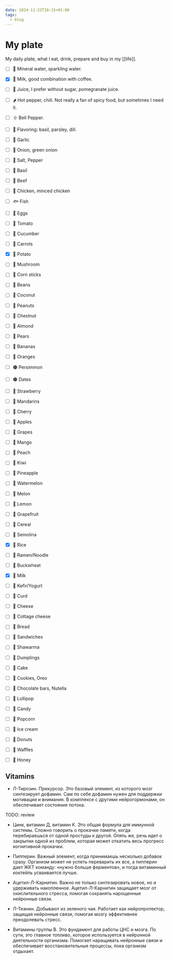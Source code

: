 ```yaml
---
date: 2024-11-22T20:15+03:00
tags:
  - blog
---
```


# My plate

My daily plate, what I eat, drink, prepare and buy in my [[life]].

- [ ] 🧴 Mineral water, sparkling water.
- [x] 🥛 Milk, good combination with coffee.
- [ ] 🧃 Juice, I prefer without sugar, pomegranate juice.
- [ ] 🌶️ Hot pepper, chili. Not really a fan of spicy food, but sometimes I need
      it.
- [ ] 🫑 Bell Pepper.
- [ ] 🌿 Flavoring: basil, parsley, dill.
- [ ] 🧄 Garlic
- [ ] 🧅 Onion, green onion
- [ ] 🧂 Salt, Pepper
- [ ] 🧂 Basil

- [ ] 🥩 Beef
- [ ] 🍗 Chicken, minced chicken
- [ ] 🐟 Fish
- [ ] 🥚 Eggs

- [ ] 🍅 Tomato
- [ ] 🥒 Cucumber
- [ ] 🥕 Carrots
- [x] 🥔 Potato
- [ ] 🍄 Mushroom
- [ ] 🌽 Corn sticks
- [ ] 🫘 Beans
- [ ] 🥥 Coconut
- [ ] 🥜 Peanuts
- [ ] 🌰 Chestnut
- [ ] 🌰 Almond

- [ ] 🍐 Pears
- [ ] 🍌 Bananas
- [ ] 🍊 Oranges
- [ ] 🟠 Persimmon
- [ ] 🟤 Dates
- [ ] 🍓 Strawberry
- [ ] 🍊 Mandarins
- [ ] 🍒 Cherry
- [ ] 🍎 Apples
- [ ] 🍇 Grapes
- [ ] 🥭 Mango
- [ ] 🍑 Peach
- [ ] 🥝 Kiwi
- [ ] 🍍 Pineapple
- [ ] 🍉 Watermelon
- [ ] 🍈 Melon
- [ ] 🍋 Lemon
- [ ] 🍈 Grapefruit

- [ ] 🥣 Cereal
- [ ] 🍚 Semolina
- [x] 🍚 Rice
- [ ] 🍜 Ramen/Noodle
- [ ] 🌾 Buckwheat

- [x] 🥛 Milk
- [ ] 🥛 Kefir/Yogurt
- [ ] 🧀 Curd
- [ ] 🧀 Cheese
- [ ] 🧀 Cottage cheese

- [ ] 🍞 Bread
- [ ] 🥪 Sandwiches
- [ ] 🌯 Shawarma
- [ ] 🥟 Dumplings

- [ ] 🍰 Cake
- [ ] 🍪 Cookies, Oreo
- [ ] 🍫 Chocolate bars, Nutella
- [ ] 🍭 Lollipop
- [ ] 🍬 Candy
- [ ] 🍿 Popcorn
- [ ] 🍦 Ice cream
- [ ] 🍩 Donuts
- [ ] 🍦 Waffles
- [ ] 🍯 Honey

## Vitamins

- Л-Тирозин. Прекурсор. Это базовый элемент, из которого мозг синтезирует
  дофамин. Сам по себе дофамин нужен для поддержки мотивации и внимания. В
  комплексе с другими нейрогормонами, он обеспечивает состояние потока.

TODO: review

- Цинк, витамин Д, витамин К. Это общая формула для иммунной системы. Сложно
  говорить о прокачке памяти, когда перебираешься от одной простуды к другой.
  Опять же, речь идет о закрытии одной из проблем, которая может откатить весь
  прогресс когнитивной прокачки.

- Пипперин. Важный элемент, когда принимаешь несколько добавок сразу. Организм
  может не успеть переварить их все, а пипперин дает ЖКТ команду: «нужно больше
  ферментов», и тогда витаминный коктейль усваивается лучше.

- Ацетил-Л-Карнитин. Важно не только синтезировать новое, но и удерживать
  накопленное. Ацетил-Л-Карнитин защищает мозг от окислительного стресса,
  помогая сохранять нарощенные нейронные связи.

- Л-Теанин. Добывают из зеленого чая. Работает как нейропротектор, защищая
  нейронные связи, помогая мозгу эффективнее преодолевать стресс.

- Витамины группы В. Это фундамент для работы ЦНС и мозга. По сути, это главное
  топливо, которое используется в нейронной деятельности организма. Помогает
  наращивать нейронные связи и обеспечивает восстановительные процессы, пока
  организм отдыхает.
